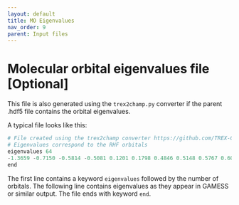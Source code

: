 ```yaml
---
layout: default
title: MO Eigenvalues
nav_order: 9
parent: Input files
---
```


# Molecular orbital eigenvalues file [Optional]
This file is also generated using the `trex2champ.py` converter if the parent .hdf5 file contains the orbital eigenvalues.

A typical file looks like this:

```python
# File created using the trex2champ converter https://github.com/TREX-CoE/trexio_tools
# Eigenvalues correspond to the RHF orbitals
eigenvalues 64
-1.3659 -0.7150 -0.5814 -0.5081 0.1201 0.1798 0.4846 0.5148 0.5767 0.6085 0.7153 0.7820 0.8691 0.8699 0.9642 1.2029 1.4091 1.4388 1.6082 1.6342 2.0787 2.1179 2.1776 2.2739 2.4123 2.5591 2.8217 3.3480 3.3840 3.4544 3.4607 3.6199 3.6237 3.9628 3.9661 4.0439 4.0481 4.2212 4.3500 4.4225 4.4577 4.5747 4.7271 4.8382 5.0086 5.5800 5.8020 6.0317 6.3754 6.5827 6.6970 6.7474 6.9245 7.0790 7.1820 7.2121 7.3257 7.3865 7.8607 8.4146 8.4733 9.0201 16.4980 27.1462
end

```

The first line contains a keyword `eigenvalues` followed by the number of orbitals. The following line contains eigenvalues as they appear in GAMESS or similar output. The file ends with keyword `end`.

